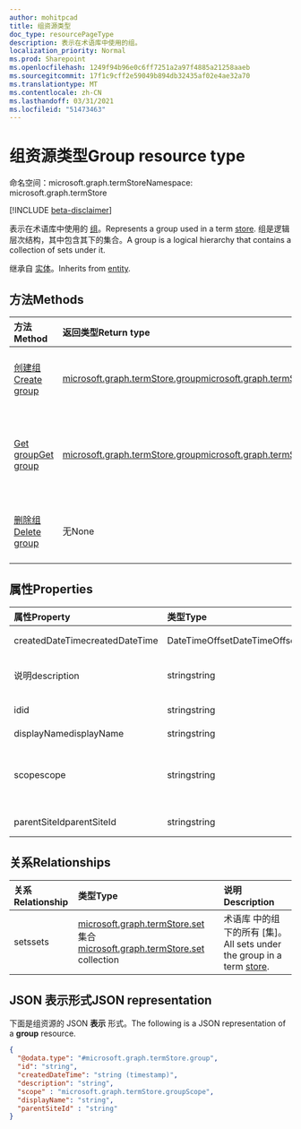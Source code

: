 ```yaml
---
author: mohitpcad
title: 组资源类型
doc_type: resourcePageType
description: 表示在术语库中使用的组。
localization_priority: Normal
ms.prod: Sharepoint
ms.openlocfilehash: 1249f94b96e0c6ff7251a2a97f4885a21258aaeb
ms.sourcegitcommit: 17f1c9cff2e59049b894db32435af02e4ae32a70
ms.translationtype: MT
ms.contentlocale: zh-CN
ms.lasthandoff: 03/31/2021
ms.locfileid: "51473463"
---
```

# <a name="group-resource-type"></a><span data-ttu-id="b970b-103">组资源类型</span><span class="sxs-lookup"><span data-stu-id="b970b-103">Group resource type</span></span>

<span data-ttu-id="b970b-104">命名空间：microsoft.graph.termStore</span><span class="sxs-lookup"><span data-stu-id="b970b-104">Namespace: microsoft.graph.termStore</span></span>

[!INCLUDE [beta-disclaimer](../../includes/beta-disclaimer.md)]


<span data-ttu-id="b970b-105">表示在术语库中使用的 [组](../resources/termstore-store.md)。</span><span class="sxs-lookup"><span data-stu-id="b970b-105">Represents a group used in a term [store](../resources/termstore-store.md).</span></span> <span data-ttu-id="b970b-106">组是逻辑层次结构，其中包含其下的集合。</span><span class="sxs-lookup"><span data-stu-id="b970b-106">A group is a logical hierarchy that contains a collection of sets under it.</span></span> 

<span data-ttu-id="b970b-107">继承自 [实体](../resources/entity.md)。</span><span class="sxs-lookup"><span data-stu-id="b970b-107">Inherits from [entity](../resources/entity.md).</span></span>


## <a name="methods"></a><span data-ttu-id="b970b-108">方法</span><span class="sxs-lookup"><span data-stu-id="b970b-108">Methods</span></span>

| <span data-ttu-id="b970b-109">方法</span><span class="sxs-lookup"><span data-stu-id="b970b-109">Method</span></span>                                                   | <span data-ttu-id="b970b-110">返回类型</span><span class="sxs-lookup"><span data-stu-id="b970b-110">Return type</span></span>       |    <span data-ttu-id="b970b-111">说明</span><span class="sxs-lookup"><span data-stu-id="b970b-111">Description</span></span>
|:---------------------------------------------------------|:------------------|:---------------------
| [<span data-ttu-id="b970b-112">创建组</span><span class="sxs-lookup"><span data-stu-id="b970b-112">Create group</span></span>](../api/termstore-group-post.md)                     | <span data-ttu-id="b970b-113">[microsoft.graph.termStore.group]</span><span class="sxs-lookup"><span data-stu-id="b970b-113">[microsoft.graph.termStore.group]</span></span> | <span data-ttu-id="b970b-114">在术语库创建 [组]。</span><span class="sxs-lookup"><span data-stu-id="b970b-114">Create a group in a term [store].</span></span>
| [<span data-ttu-id="b970b-115">Get group</span><span class="sxs-lookup"><span data-stu-id="b970b-115">Get group</span></span>](../api/termstore-store-get-group.md)                           | <span data-ttu-id="b970b-116">[microsoft.graph.termStore.group]</span><span class="sxs-lookup"><span data-stu-id="b970b-116">[microsoft.graph.termStore.group]</span></span> | <span data-ttu-id="b970b-117">检索术语库中的组 [数据]。</span><span class="sxs-lookup"><span data-stu-id="b970b-117">Retrieve the data of a group in a term [store].</span></span>
| [<span data-ttu-id="b970b-118">删除组</span><span class="sxs-lookup"><span data-stu-id="b970b-118">Delete group</span></span>](../api/termstore-group-delete.md)                     | <span data-ttu-id="b970b-119">无</span><span class="sxs-lookup"><span data-stu-id="b970b-119">None</span></span> |  <span data-ttu-id="b970b-120">删除术语库中的 [组]。</span><span class="sxs-lookup"><span data-stu-id="b970b-120">Delete a group in a term [store].</span></span>

## <a name="properties"></a><span data-ttu-id="b970b-121">属性</span><span class="sxs-lookup"><span data-stu-id="b970b-121">Properties</span></span>

| <span data-ttu-id="b970b-122">属性</span><span class="sxs-lookup"><span data-stu-id="b970b-122">Property</span></span>             | <span data-ttu-id="b970b-123">类型</span><span class="sxs-lookup"><span data-stu-id="b970b-123">Type</span></span>               | <span data-ttu-id="b970b-124">说明</span><span class="sxs-lookup"><span data-stu-id="b970b-124">Description</span></span>
|:---------------------|:-------------------|:------------------------------------
| <span data-ttu-id="b970b-125">createdDateTime</span><span class="sxs-lookup"><span data-stu-id="b970b-125">createdDateTime</span></span>      | <span data-ttu-id="b970b-126">DateTimeOffset</span><span class="sxs-lookup"><span data-stu-id="b970b-126">DateTimeOffset</span></span>     | <span data-ttu-id="b970b-127">组创建日期和时间。</span><span class="sxs-lookup"><span data-stu-id="b970b-127">Date and time of group creation.</span></span> <span data-ttu-id="b970b-128">只读。</span><span class="sxs-lookup"><span data-stu-id="b970b-128">Read-only.</span></span>
| <span data-ttu-id="b970b-129">说明</span><span class="sxs-lookup"><span data-stu-id="b970b-129">description</span></span>          | <span data-ttu-id="b970b-130">string</span><span class="sxs-lookup"><span data-stu-id="b970b-130">string</span></span>             | <span data-ttu-id="b970b-131">提供有关术语用法的详细信息的说明。</span><span class="sxs-lookup"><span data-stu-id="b970b-131">Description giving details on the term usage.</span></span>
| <span data-ttu-id="b970b-132">id</span><span class="sxs-lookup"><span data-stu-id="b970b-132">id</span></span>                   | <span data-ttu-id="b970b-133">string</span><span class="sxs-lookup"><span data-stu-id="b970b-133">string</span></span>             | <span data-ttu-id="b970b-134">组的唯一标识符。</span><span class="sxs-lookup"><span data-stu-id="b970b-134">Unique identifier of group.</span></span> <span data-ttu-id="b970b-135">只读。</span><span class="sxs-lookup"><span data-stu-id="b970b-135">Read-Only.</span></span>
| <span data-ttu-id="b970b-136">displayName</span><span class="sxs-lookup"><span data-stu-id="b970b-136">displayName</span></span>          | <span data-ttu-id="b970b-137">string</span><span class="sxs-lookup"><span data-stu-id="b970b-137">string</span></span>             | <span data-ttu-id="b970b-138">组的名称。</span><span class="sxs-lookup"><span data-stu-id="b970b-138">Name of group.</span></span>
| <span data-ttu-id="b970b-139">scope</span><span class="sxs-lookup"><span data-stu-id="b970b-139">scope</span></span>                | <span data-ttu-id="b970b-140">string</span><span class="sxs-lookup"><span data-stu-id="b970b-140">string</span></span>              | <span data-ttu-id="b970b-141">返回组的类型。</span><span class="sxs-lookup"><span data-stu-id="b970b-141">Returns type of group.</span></span> <span data-ttu-id="b970b-142">可能的值是"global"、"system"和"siteCollection"。</span><span class="sxs-lookup"><span data-stu-id="b970b-142">Possible values are 'global', 'system' and 'siteCollection'.</span></span>
| <span data-ttu-id="b970b-143">parentSiteId</span><span class="sxs-lookup"><span data-stu-id="b970b-143">parentSiteId</span></span>         | <span data-ttu-id="b970b-144">string</span><span class="sxs-lookup"><span data-stu-id="b970b-144">string</span></span>             | <span data-ttu-id="b970b-145">此组的父网站的 ID。</span><span class="sxs-lookup"><span data-stu-id="b970b-145">Id of the parent site of this group.</span></span>

## <a name="relationships"></a><span data-ttu-id="b970b-146">关系</span><span class="sxs-lookup"><span data-stu-id="b970b-146">Relationships</span></span>
| <span data-ttu-id="b970b-147">关系</span><span class="sxs-lookup"><span data-stu-id="b970b-147">Relationship</span></span>       | <span data-ttu-id="b970b-148">类型</span><span class="sxs-lookup"><span data-stu-id="b970b-148">Type</span></span>                        | <span data-ttu-id="b970b-149">说明</span><span class="sxs-lookup"><span data-stu-id="b970b-149">Description</span></span>
|:-------------------|:----------------------------|:--------------------------
| <span data-ttu-id="b970b-150">sets</span><span class="sxs-lookup"><span data-stu-id="b970b-150">sets</span></span>           | <span data-ttu-id="b970b-151">[microsoft.graph.termStore.set][] 集合</span><span class="sxs-lookup"><span data-stu-id="b970b-151">[microsoft.graph.termStore.set][] collection</span></span> | <span data-ttu-id="b970b-152">术语库 中的组下的所有 [集]。</span><span class="sxs-lookup"><span data-stu-id="b970b-152">All sets under the group in a term [store].</span></span>

## <a name="json-representation"></a><span data-ttu-id="b970b-153">JSON 表示形式</span><span class="sxs-lookup"><span data-stu-id="b970b-153">JSON representation</span></span>

<span data-ttu-id="b970b-154">下面是组资源的 JSON **表示** 形式。</span><span class="sxs-lookup"><span data-stu-id="b970b-154">The following is a JSON representation of a **group** resource.</span></span>
<!-- {
  "blockType": "resource",
  "keyProperty": "id",
  "@odata.type": "microsoft.graph.termStore.group",
  "baseType": "microsoft.graph.entity",
  "openType": false
}
-->
```json
{
  "@odata.type": "#microsoft.graph.termStore.group",
  "id": "string",
  "createdDateTime": "string (timestamp)",
  "description": "string",
  "scope" : "microsoft.graph.termStore.groupScope",
  "displayName": "string",
  "parentSiteId" : "string"
}
```



[identitySet]: identitySet.md
[microsoft.graph.termStore.set]: termstore-set.md
[microsoft.graph.termStore.group]: termstore-group.md
[microsoft.graph.termStore.store]: termstore-store.md
[store]: ../resources/termstore-store.md
[group]: ../resources/termstore-group.md
[set]: ../resources/termstore-set.md
<!--
{
  "type": "#page.annotation",
  "description": "TermGroup is the entity used for managing permissions for the termSets in termStore",
  "keywords": "termGroup,facet,resource",
  "section": "documentation",
  "tocPath": "TermGroup",
  "tocBookmarks": {
    "Resources/termStore.group": "#"
  },
  "suppressions": []
}
-->


